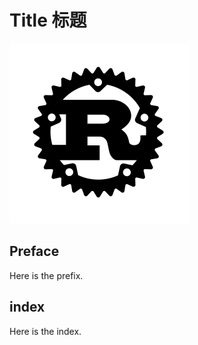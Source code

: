 # Title 标题

![The Rust Logo](images/rust-logo-blk.svg)

## Preface

Here is the prefix.

## index

Here is the index.
